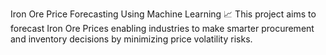  Iron Ore Price Forecasting Using Machine Learning 📈
This project aims to forecast Iron Ore Prices enabling industries to make smarter procurement and inventory decisions by minimizing price volatility risks.
